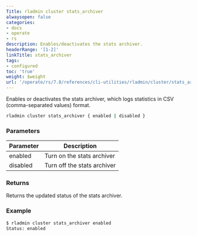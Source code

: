 ```yaml
---
Title: rladmin cluster stats_archiver
alwaysopen: false
categories:
- docs
- operate
- rs
description: Enables/deactivates the stats archiver.
headerRange: '[1-2]'
linkTitle: stats_archiver
tags:
- configured
toc: 'true'
weight: $weight
url: '/operate/rs/7.8/references/cli-utilities/rladmin/cluster/stats_archiver/'
---
```


Enables or deactivates the stats archiver, which logs statistics in CSV (comma-separated values) format.

```sh
rladmin cluster stats_archiver { enabled | disabled }
```

### Parameters

| Parameter | Description |
|-----------|-------------|
| enabled | Turn on the stats archiver |
| disabled | Turn off the stats archiver |

### Returns

Returns the updated status of the stats archiver. 

### Example

```sh
$ rladmin cluster stats_archiver enabled 
Status: enabled
```
